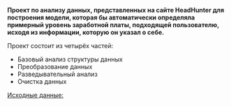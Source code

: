 **Проект по анализу данных, представленных на сайте HeadHunter для построения модели, которая бы автоматически определяла примерный уровень заработной платы, подходящей пользователю, исходя из информации, которую он указал о себе.**

Проект состоит из четырёх частей:
* Базовый анализ структуры данных
* Преобразование данных
* Разведывательный анализ
* Очистка данных

[Исходные данные:](https://drive.google.com/file/d/1suWggI4CU6fPAsgRk2RWDe_u-9KYNLNf/view?usp=drive_link)
